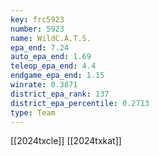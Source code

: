 ```yaml
---
key: frc5923
number: 5923
name: WildC.A.T.S.
epa_end: 7.24
auto_epa_end: 1.69
teleop_epa_end: 4.4
endgame_epa_end: 1.15
winrate: 0.3871
district_epa_rank: 137
district_epa_percentile: 0.2713
type: Team
---
```

[[2024txcle]]
[[2024txkat]]
